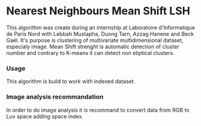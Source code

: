 # Nearest Neighbours Mean Shift LSH

This algorithm was create during an internship at Laboratoire d'Informatique de Paris Nord with Lebbah Mustapha, Duong Tarn, Azzag Hanene and Beck Gaël.
It's purpose is clustering of multivariate multidimensional dataset, especialy image.
Mean Shift strenght is automatic detection of cluster number and contrary to K-means it can detect non eliptical clusters.

### Usage
This algorithm is build to work with indexed dataset.

### Image analysis recommandation
In order to do image analysis it is recommand to convert data from RGB to Luv space adding space index.
